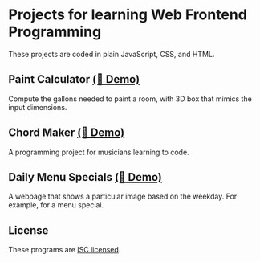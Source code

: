 # Projects for learning Web Frontend Programming

These projects are coded in plain JavaScript, CSS, and HTML.

## Paint Calculator [(🔗 Demo)](https://ericfortis.github.io/web-projects/paint-calculator/)
Compute the gallons needed to paint a room, with 3D box that mimics the input dimensions.

## Chord Maker [(🔗 Demo)](https://ericfortis.github.io/web-projects/chord-maker/)
A programming project for musicians learning to code.

## Daily Menu Specials [(🔗 Demo)](https://ericfortis.github.io/web-projects/daily-menu-specials/)
A webpage that shows a particular image based on
the weekday. For example, for a menu special.


## License
These programs are [ISC licensed](./LICENSE).
